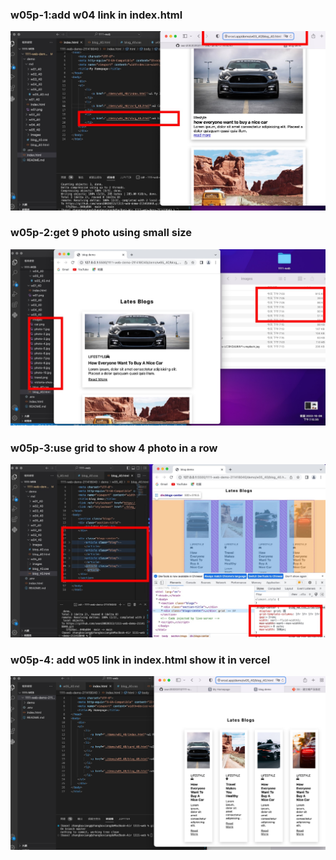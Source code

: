 ### w05p-1:add w04 link in index.html
![](./w05-p1.jpg)

### w05p-2:get 9 photo using small size
![](./w05-p2.jpg)
### w05p-3:use grid to show 4 photo in  a row
![](./w05-p3.jpg)
### w05p-4: add w05 link in index.html show it in vercel
![](./w05-p4.png)
